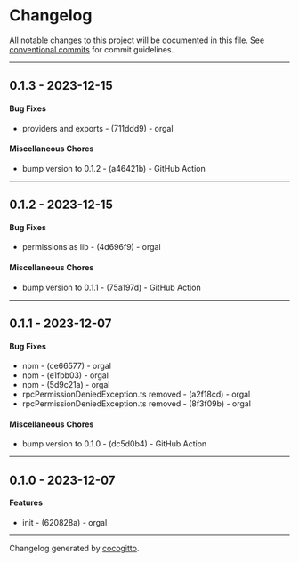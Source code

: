 # Changelog
All notable changes to this project will be documented in this file. See [conventional commits](https://www.conventionalcommits.org/) for commit guidelines.

- - -
## 0.1.3 - 2023-12-15
#### Bug Fixes
- providers and exports - (711ddd9) - orgal
#### Miscellaneous Chores
- bump version to 0.1.2 - (a46421b) - GitHub Action
- - -

## 0.1.2 - 2023-12-15
#### Bug Fixes
- permissions as lib - (4d696f9) - orgal
#### Miscellaneous Chores
- bump version to 0.1.1 - (75a197d) - GitHub Action
- - -

## 0.1.1 - 2023-12-07
#### Bug Fixes
- npm - (ce66577) - orgal
- npm - (e1fbb03) - orgal
- npm - (5d9c21a) - orgal
- rpcPermissionDeniedException.ts removed - (a2f18cd) - orgal
- rpcPermissionDeniedException.ts removed - (8f3f09b) - orgal
#### Miscellaneous Chores
- bump version to 0.1.0 - (dc5d0b4) - GitHub Action
- - -

## 0.1.0 - 2023-12-07
#### Features
- init - (620828a) - orgal
- - -

Changelog generated by [cocogitto](https://github.com/cocogitto/cocogitto).